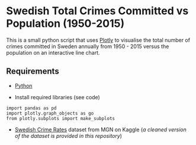 # Swedish Total Crimes Committed vs Population (1950-2015)
This is a small python script that uses [Plotly](https://plot.ly/python/) to visualise the total number of crimes committed in Sweden annually from 1950 - 2015 versus the population on an interactive line chart.

## Requirements
- [Python](https://www.python.org/downloads/)

- Install required libraries (see code)
```
import pandas as pd
import plotly.graph_objects as go
from plotly.subplots import make_subplots
```
- [Swedish Crime Rates](https://www.kaggle.com/mguzmann/swedishcrime) dataset from MGN on Kaggle (*a cleaned version of the dataset is provided in this repository*)



